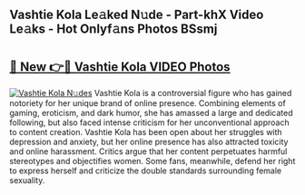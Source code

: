 ## Vashtie Kola Le𝚊ked N𝚞de - Part-khX Video Le𝚊ks - Hot Onlyf𝚊ns Photos BSsmj

# <h2><a href="http://ab76573.deff.icu/?id=Vashtie+Kola">🔗 New 👉🔴 Vashtie Kola VIDEO Photos</a></h2>

[![Vashtie Kola N𝚞des](https://i.imgur.com/rIISA9y.gif)](http://ab76573.deff.icu/?id=Vashtie+Kola)
Vashtie Kola is a controversial figure who has gained notoriety for her unique brand of online presence. Combining elements of gaming, eroticism, and dark humor, she has amassed a large and dedicated following, but also faced intense criticism for her unconventional approach to content creation. Vashtie Kola has been open about her struggles with depression and anxiety, but her online presence has also attracted toxicity and online harassment. Critics argue that her content perpetuates harmful stereotypes and objectifies women. Some fans, meanwhile, defend her right to express herself and criticize the double standards surrounding female sexuality.
